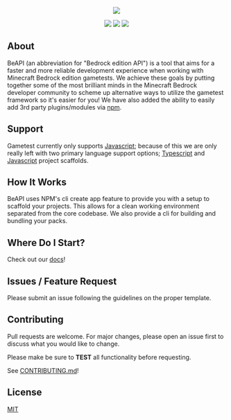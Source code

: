 <p align="center">
  <img src="https://i.imgur.com/7TZw79J.png">
</p>

<p align="center">
  <a href="https://www.codefactor.io/repository/github/mcbe-Utilities/beapi"><img src="https://img.shields.io/codefactor/grade/github/mcbe-Utilities/BeAPI?color=6f58f2&style=for-the-badge"></a>
  <a href="https://discord.gg/DPRYsU4yf4"><img src="https://img.shields.io/discord/1031704435115692075?color=%235865F2&label=Discord&logo=discord&logoColor=%23fff&style=for-the-badge"></a>
  <a href="https://github.com/Bedrock-Utilities/BeAPI"><img src="https://img.shields.io/npm/dt/beapi-core?color=5893f2&style=for-the-badge"></a>

</p>

## About
BeAPI (an abbreviation for "Bedrock edition API") is a tool that aims
for a faster and more reliable development experience when working
with Minecraft Bedrock edition gametests. We achieve these goals by putting together some of the most brilliant minds in the Minecraft Bedrock developer community to scheme up alternative ways to utilize the gametest framework so it's easier for you! We have also added the ability to easily add 3rd party plugins/modules via [npm](https://www.npmjs.com/).

## Support
Gametest currently only supports [Javascript](https://developer.mozilla.org/en-US/docs/Web/JavaScript); because of this we are only really left with two primary language support options; [Typescript](https://www.typescriptlang.org/) and [Javascript](https://developer.mozilla.org/en-US/docs/Web/JavaScript) project scaffolds.

## How It Works
BeAPI uses NPM's cli create app feature to provide you with a setup to scaffold your projects. This allows for a clean working environment separated from the core codebase. We also provide a cli for building and bundling your packs.

## Where Do I Start?
Check out our [docs](https://mcbe-utilities.github.io/BeAPI)!

## Issues / Feature Request
Please submit an issue following the guidelines on the proper template.

## Contributing
Pull requests are welcome. For major changes, please open an issue first to discuss what you would like to change.

Please make be sure to **TEST** all functionality before requesting.

See [CONTRIBUTING.md](./CONTRIBUTING.md)!

## License
[MIT](https://choosealicense.com/licenses/mit/)
